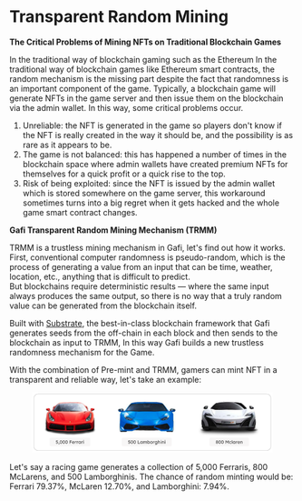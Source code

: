 # Transparent Random Mining

**The Critical Problems of Mining NFTs on Traditional Blockchain Games**

In the traditional way of blockchain gaming such as the Ethereum In the traditional way of blockchain games like Ethereum smart contracts, the random mechanism is the missing part despite the fact that randomness is an important component of the game. Typically, a blockchain game will generate NFTs in the game server and then issue them on the blockchain via the admin wallet. In this way, some critical problems occur.

1. Unreliable: the NFT is generated in the game so players don't know if the NFT is really created in the way it should be, and the possibility is as rare as it appears to be.
2. The game is not balanced: this has happened a number of times in the blockchain space where admin wallets have created premium NFTs for themselves for a quick profit or a quick rise to the top.
3. Risk of being exploited: since the NFT is issued by the admin wallet which is stored somewhere on the game server, this workaround sometimes turns into a big regret when it gets hacked and the whole game smart contract changes.

**Gafi Transparent Random Mining Mechanism (TRMM)**

TRMM is a trustless mining mechanism in Gafi, let's find out how it works.\
First, conventional computer randomness is pseudo-random, which is the process of generating a value from an input that can be time, weather, location, etc., anything that is difficult to predict.\
But blockchains require deterministic results — where the same input always produces the same output, so there is no way that a truly random value can be generated from the blockchain itself.

Built with [Substrate](https://substrate.io/), the best-in-class blockchain framework that Gafi generates seeds from the off-chain in each block and then sends to the blockchain as input to TRMM, In this way Gafi builds a new trustless randomness mechanism for the Game.

With the combination of Pre-mint and TRMM, gamers can mint NFT in a transparent and reliable way, let's take an example:

<figure><img src="../../.gitbook/assets/Screen Shot 2023-06-05 at 18.28.28.png" alt=""><figcaption></figcaption></figure>

Let's say a racing game generates a collection of 5,000 Ferraris, 800 McLarens, and 500 Lamborghinis. The chance of random minting would be: Ferrari 79.37%, McLaren 12.70%,  and Lamborghini: 7.94%.
